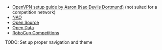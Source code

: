 
- [OpenVPN setup guide by Aaron (Nao Devils Dortmund)](competition/openvpn-spl) (not suited for a competition network)
- [NAO](nao/index)
- [Open Source](open-source/index)
- [Open Data](open-data/index)
- [RoboCup Competitions](competition/index)


TODO: Set up proper navigation and theme

